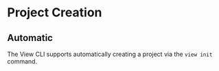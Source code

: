 # Project Creation

## Automatic

The View CLI supports automatically creating a project via the `view init` command.
